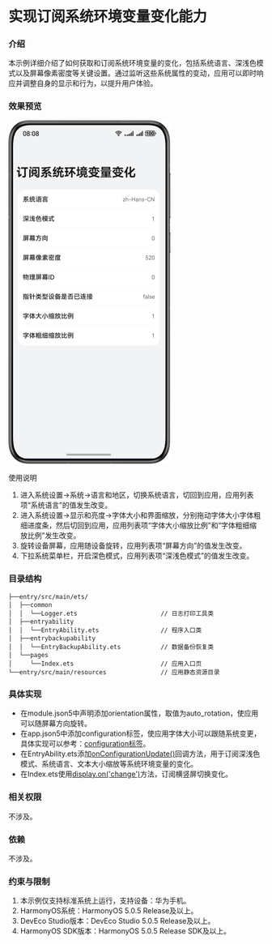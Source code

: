 # 实现订阅系统环境变量变化能力

### 介绍

本示例详细介绍了如何获取和订阅系统环境变量的变化，包括系统语言、深浅色模式以及屏幕像素密度等关键设置。通过监听这些系统属性的变动，应用可以即时响应并调整自身的显示和行为，以提升用户体验。

### 效果预览

![preview.gif](screenshots/devices/preview.png)

使用说明
1. 进入系统设置->系统->语言和地区，切换系统语言，切回到应用，应用列表项“系统语言”的值发生改变。
2. 进入系统设置->显示和亮度->字体大小和界面缩放，分别拖动字体大小字体粗细进度条，然后切回到应用，应用列表项“字体大小缩放比例”和“字体粗细缩放比例”发生改变。
3. 旋转设备屏幕，应用随设备旋转，应用列表项“屏幕方向”的值发生改变。
4. 下拉系统菜单栏，开启深色模式，应用列表项“深浅色模式”的值发生改变。

### 目录结构

```
├──entry/src/main/ets/
│  ├──common
│  │  └──Logger.ets                       // 日志打印工具类
│  ├──entryability
│  │  └──EntryAbility.ets                 // 程序入口类
│  ├──entrybackupability
│  │  └──EntryBackupAbility.ets           // 数据备份恢复类
│  └──pages
│     └──Index.ets                        // 应用入口页
└──entry/src/main/resources               // 应用静态资源目录
```

### 具体实现

* 在module.json5中声明添加orientation属性，取值为auto_rotation，使应用可以随屏幕方向旋转。
* 在app.json5中添加configuration标签，使应用字体大小可以跟随系统变更，具体实现可以参考：[configuration标签](https://developer.huawei.com/consumer/cn/doc/harmonyos-guides/app-configuration-file#configuration%E6%A0%87%E7%AD%BE)。
* 在EntryAbility.ets添加[onConfigurationUpdate()](https://developer.huawei.com/consumer/cn/doc/harmonyos-references/js-apis-app-ability-ability#abilityonconfigurationupdate)回调方法，用于订阅深浅色模式、系统语言、文本大小缩放等系统环境变量的变化。
* 在Index.ets使用[display.on('change')](https://developer.huawei.com/consumer/cn/doc/harmonyos-references/js-apis-display#displayonaddremovechange)方法，订阅横竖屏切换变化。

### 相关权限

不涉及。

### 依赖

不涉及。

### 约束与限制

1. 本示例仅支持标准系统上运行，支持设备：华为手机。
2. HarmonyOS系统：HarmonyOS 5.0.5 Release及以上。
3. DevEco Studio版本：DevEco Studio 5.0.5 Release及以上。
4. HarmonyOS SDK版本：HarmonyOS 5.0.5 Release SDK及以上。



